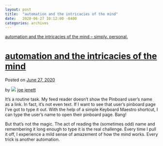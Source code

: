 ```yaml
---
layout: post
title:  "automation and the intricacies of the mind"
date:   2020-06-27 10:12:00 -0400
categories: archives
---
```


[automation and the intricacies of the mind – simply. personal.](https://simply.personal.jenett.org/automation-and-the-intricacies-of-the-mind/)

# [automation and the intricacies of the mind](https://simply.personal.jenett.org/automation-and-the-intricacies-of-the-mind/ "Permalink to automation and the intricacies of the mind")

Posted on [June 27, 2020](https://simply.personal.jenett.org/automation-and-the-intricacies-of-the-mind/ "10:12 am")

by ![](https://secure.gravatar.com/avatar/0bf0445b4e4b39f830b186b7e23195a1?s=40&d=identicon&r=pg) [joe jenett](https://simply.personal.jenett.org/author/admin/ "View all posts by joe jenett")

It’s a routine task. My feed reader doesn’t show the Pinboard user’s name as a link. In fact, it’s not even text. If I want to see that user’s pinboard page I’ve got to type it out. With the help of a simple Keyboard Maestro shortcut, I can type the user’s name to open their pinboard page. Bang!

But that’s not the magic. The act of reading the (sometimes odd) name and remembering it long enough to type it is the real challenge. Every time I pull it off, I experience a mild sense of amazement of how the mind works. Every trick is another automation.
